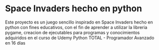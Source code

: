 # Space Invaders hecho en python

Este proyecto es un juego sencillo inspirado en Space Invaders hecho en python con fines educativos, con el fin de aprender a utilizar la libreria pygame, creacion de ejecutables para programas y conocimientos adquiridos en el curso de Udemy Python TOTAL - Programador Avanzado en 16 días
